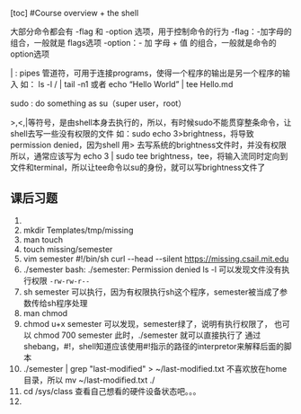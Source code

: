 [toc]
#Course overview + the shell

大部分命令都会有 -flag 和 -option 选项，用于控制命令的行为
-flag：-加字母的组合，一般就是 flags选项
-option：- 加 字母 + 值 的组合，一般就是命令的option选项

| : pipes 管道符，可用于连接programs，使得一个程序的输出是另一个程序的输入
如： ls -l / | tail -n1 或者 echo “Hello World” | tee Hello.md

sudo : do something as su（super user，root）

\>,<,|等符号，是由shell本身去执行的，所以，有时候sudo不能贯穿整条命令，让shell去写一些没有权限的文件
如：sudo echo 3>brightness，将导致 permission denied，因为shell 用> 去写系统的brightness文件时，并没有权限
所以，通常应该写为 echo 3 | sudo tee brightness，tee，将输入流同时定向到文件和terminal，所以让tee命令以su的身份，就可以写brightness文件了

## 课后习题
1. 
2. mkdir Templates/tmp/missing
3. man touch
4. touch missing/semester
5. vim semester
	#!/bin/sh
	curl --head --silent https://missing.csail.mit.edu
6. ./semester
	bash: ./semester: Permission denied
	ls -l 可以发现文件没有执行权限 `-rw-rw-r--`
7. sh semester
	可以执行，因为有权限执行sh这个程序，semester被当成了参数传给sh程序处理
8. man chmod
9. chmod u+x semester
	可以发现，semester绿了，说明有执行权限了，
	也可以 chmod 700 semester 
	此时，./semester 就可以直接执行了
通过shebang，#!，shell知道应该使用#!指示的路径的interpretor来解释后面的脚本
10. ./semester | grep "last-modified" > ~/last-modified.txt
	不喜欢放在home目录，所以 mv ~/last-modified.txt ./
11. cd /sys/class
	查看自己想看的硬件设备状态吧。。。
12. 


